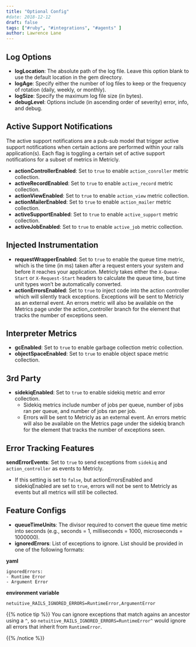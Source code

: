 ```yaml
---
title: "Optional Config"
#date: 2018-12-12
draft: false
tags: ["#ruby", "#integrations", "#agents" ]
author: Lawrence Lane
---
```


## Log Options

- **logLocation**: The absolute path of the log file. Leave this option blank to use the default location in the gem directory.
- **logAge**: Specify either the number of log files to keep or the frequency of rotation (daily, weekly, or monthly).
- **logSize**: Specify the maximum log file size (in bytes).
- **debugLevel**: Options include (in ascending order of severity) error, info, and debug.

## Active Support Notifications

The active support notifications are a pub-sub model that trigger active support notifications when certain actions are performed within your rails application(s). Each flag is toggling a certain set of active support notifications for a subset of metrics in Metricly.

- **actionControllerEnabled**: Set to `true` to enable `action_conroller` metric collection.
- **activeRecordEnabled**: Set to `true` to enable `active_record` metric collection.
- **actionViewEnabled**: Set to `true` to enable `action_view` metric collection.
- **actionMailerEnabled**: Set to `true` to enable `action_mailer` metric collection.
- **activeSupportEnabled**: Set to `true` to enable `active_support` metric collection.
- **activeJobEnabled**: Set to `true` to enable `active_job` metric collection.

## Injected Instrumentation

- **requestWrapperEnabled**: Set to `true` to enable the queue time metric, which is the time (in ms) taken after a request enters your system and before it reaches your application. Metricly takes either the `X-Queue-Start` or `X-Request-Start` headers to calculate the queue time, but time unit types won’t be automatically converted.
- **actionErrorsEnabled**: Set to `true` to inject code into the action controller which will silently track exceptions. Exceptions will be sent to Metricly as an external event. An errors metric will also be available on the Metrics page under the action_controller branch for the element that tracks the number of exceptions seen.

## Interpreter Metrics

- **gcEnabled**: Set to `true` to enable garbage collection metric collection.
- **objectSpaceEnabled**: Set to `true` to enable object space metric collection.

## 3rd Party

- **sidekiqEnabled**: Set to `true` to enable sidekiq metric and error collection.
  - Sidekiq metrics include number of jobs per queue, number of jobs ran per queue, and number of jobs ran per job.
  - Errors will be sent to Metricly as an external event. An errors metric will also be available on the Metrics page under the sidekiq branch for the element that tracks the number of exceptions seen.

## Error Tracking Features

**sendErrorEvents**: Set to `true` to send exceptions from `sidekiq` and `action_controller` as events to Metricly.
  - If this setting is set to `false`, but actionErrorsEnabled and sidekiqEnabled are set to `true`, errors will not be sent to Metricly as events but all metrics will still be collected.

## Feature Configs
- **queueTimeUnits**: The divisor required to convert the queue time metric into seconds (e.g., seconds = 1, milliseconds = 1000, microseconds = 1000000).
- **ignoredErrors**: List of exceptions to ignore. List should be provided in one of the following formats:

**yaml**

```
ignoredErrors:
- Runtime Error
- Argument Error
```

**environment variable**

```
netuitive_RAILS_IGNORED_ERRORS=RuntimeError,ArgumentError
```

{{% notice tip %}}
You can ignore exceptions that match agains an ancestor using a `^`, so `netuitive_RAILS_IGNORED_ERRORS=RuntimeError^` would ignore all errors that inherit from `RuntimeError`.

{{% /notice %}}
